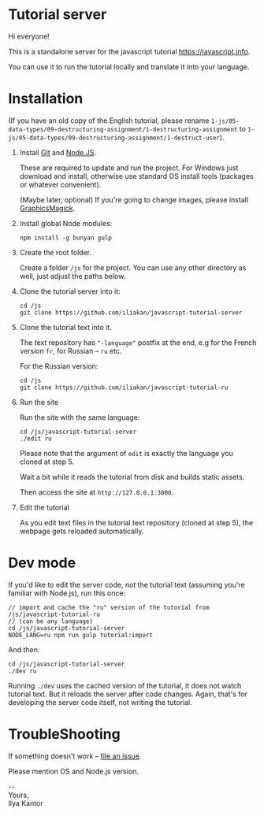 # Tutorial server

Hi everyone!

This is a standalone server for the javascript tutorial https://javascript.info.

You can use it to run the tutorial locally and translate it into your language.

# Installation

(If you have an old copy of the English tutorial, please rename `1-js/05-data-types/09-destructuring-assignment/1-destructuring-assignment` to `1-js/05-data-types/09-destructuring-assignment/1-destruct-user`).


1. Install [Git](https://git-scm.com/downloads) and [Node.JS](https://nodejs.org).

    These are required to update and run the project.
    For Windows just download and install, otherwise use standard OS install tools (packages or whatever convenient).
    
    (Maybe later, optional) If you're going to change images, please install [GraphicsMagick](http://www.graphicsmagick.org/).

2. Install global Node modules:

    ```
    npm install -g bunyan gulp
    ```

3. Create the root folder.

    Create a folder `/js` for the project. You can use any other directory as well, just adjust the paths below.

4. Clone the tutorial server into it:

    ```
    cd /js
    git clone https://github.com/iliakan/javascript-tutorial-server
    ```

5. Clone the tutorial text into it.

    The text repository has `"-language"` postfix at the end, e.g for the French version `fr`, for Russian – `ru` etc.
    
    For the Russian version:
    ```
    cd /js
    git clone https://github.com/iliakan/javascript-tutorial-ru
    ```

6. Run the site

    Run the site with the same language:
    ```
    cd /js/javascript-tutorial-server
    ./edit ru
    ```

    Please note that the argument of `edit` is exactly the language you cloned at step 5.
    
    Wait a bit while it reads the tutorial from disk and builds static assets.

    Then access the site at `http://127.0.0.1:3000`.

7. Edit the tutorial

    As you edit text files in the tutorial text repository (cloned at step 5), 
    the webpage gets reloaded automatically. 
    
    
# Dev mode

If you'd like to edit the server code, *not* the tutorial text (assuming you're familiar with Node.js), run this once:

```
// import and cache the "ru" version of the tutorial from /js/javascript-tutorial-ru
// (can be any language)
cd /js/javascript-tutorial-server
NODE_LANG=ru npm run gulp tutorial:import
``` 
    
And then:

```
cd /js/javascript-tutorial-server
./dev ru
```

Running `./dev` uses the cached version of the tutorial, it does not watch tutorial text.
But it reloads the server after code changes. 
Again, that's for developing the server code itself, not writing the tutorial.
    
# TroubleShooting

If something doesn't work – [file an issue](https://github.com/iliakan/javascript-tutorial-server/issues/new).

Please mention OS and Node.js version.

--  
Yours,  
Ilya Kantor 